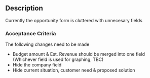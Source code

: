 ## Description
Currently the opportunity form is cluttered with unnecesary fields
### Acceptance Criteria
The following changes need to be made
- Budget amount & Est. Revenue should be merged into one field (Whichever field is used for graphing, TBC)
- Hide the company field
- Hide current situation, customer need & proposed solution
